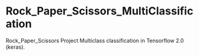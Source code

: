 # Rock_Paper_Scissors_MultiClassification
Rock_Paper_Scissors Project Multiclass classification in Tensorflow 2.0 (keras).
